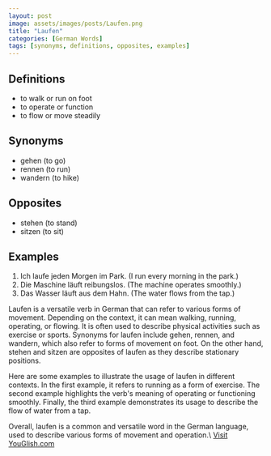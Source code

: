 ```yaml
---
layout: post
image: assets/images/posts/Laufen.png
title: "Laufen"
categories: [German Words]
tags: [synonyms, definitions, opposites, examples]
---
```


## Definitions

- to walk or run on foot
- to operate or function
- to flow or move steadily

## Synonyms

- gehen (to go)
- rennen (to run)
- wandern (to hike)

## Opposites

- stehen (to stand)
- sitzen (to sit)

## Examples

1. Ich laufe jeden Morgen im Park. (I run every morning in the park.)
2. Die Maschine läuft reibungslos. (The machine operates smoothly.)
3. Das Wasser läuft aus dem Hahn. (The water flows from the tap.)

Laufen is a versatile verb in German that can refer to various forms of movement. Depending on the context, it can mean walking, running, operating, or flowing. It is often used to describe physical activities such as exercise or sports. Synonyms for laufen include gehen, rennen, and wandern, which also refer to forms of movement on foot. On the other hand, stehen and sitzen are opposites of laufen as they describe stationary positions.

Here are some examples to illustrate the usage of laufen in different contexts. In the first example, it refers to running as a form of exercise. The second example highlights the verb's meaning of operating or functioning smoothly. Finally, the third example demonstrates its usage to describe the flow of water from a tap.

Overall, laufen is a common and versatile word in the German language, used to describe various forms of movement and operation.\ <a id="yg-widget-0" class="youglish-widget" data-query="Laufen" data-lang="german" data-components="8412" data-auto-start="0" data-bkg-color="theme_light" data-title="How%20to%20pronounce%20Laufen%20in%20German"  rel="nofollow" href="https://youglish.com">Visit YouGlish.com</a><script async src="https://youglish.com/public/emb/widget.js" charset="utf-8"></script>